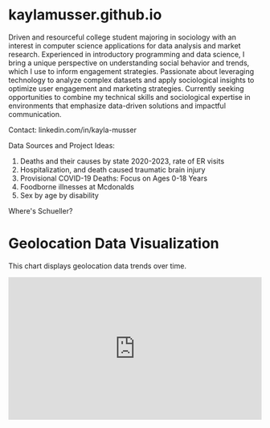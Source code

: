 # kaylamusser.github.io
Driven and resourceful college student majoring in sociology with an interest in computer science applications for data analysis and market research. Experienced in introductory programming and data science, I bring a unique perspective on understanding social behavior and trends, which I use to inform engagement strategies. Passionate about leveraging technology to analyze complex datasets and apply sociological insights to optimize user engagement and marketing strategies. Currently seeking opportunities to combine my technical skills and sociological expertise in environments that emphasize data-driven solutions and impactful communication.

Contact: linkedin.com/in/kayla-musser

Data Sources and Project Ideas: 
1. Deaths and their causes by state 2020-2023, rate of ER visits
2. Hospitalization, and death caused traumatic brain injury
3. Provisional COVID-19 Deaths: Focus on Ages 0-18 Years
4. Foodborne illnesses at Mcdonalds
5. Sex by age by disability

Where's Schueller?
<!DOCTYPE html>
<html lang="en">
<head>
    <meta charset="UTF-8">
    <meta name="viewport" content="width=device-width, initial-scale=1.0">
    <title>Geolocation Visualization</title>
</head>
<body>
    <h1>Geolocation Data Visualization</h1>
    <p>This chart displays geolocation data trends over time.</p>
    <div style="position: relative; width: 100%; padding-bottom: 56.25%; height: 0; overflow: hidden;">
        <iframe 
            src="https://kaylamusser.github.io/geolocation_distance_chart_2.html" 
            style="position: absolute; top: 0; left: 0; width: 100%; height: 100%;" 
            frameborder="0">
        </iframe>
    </div>
</body>
</html>
